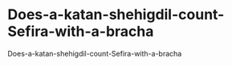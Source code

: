 # Does-a-katan-shehigdil-count-Sefira-with-a-bracha 
Does-a-katan-shehigdil-count-Sefira-with-a-bracha 
